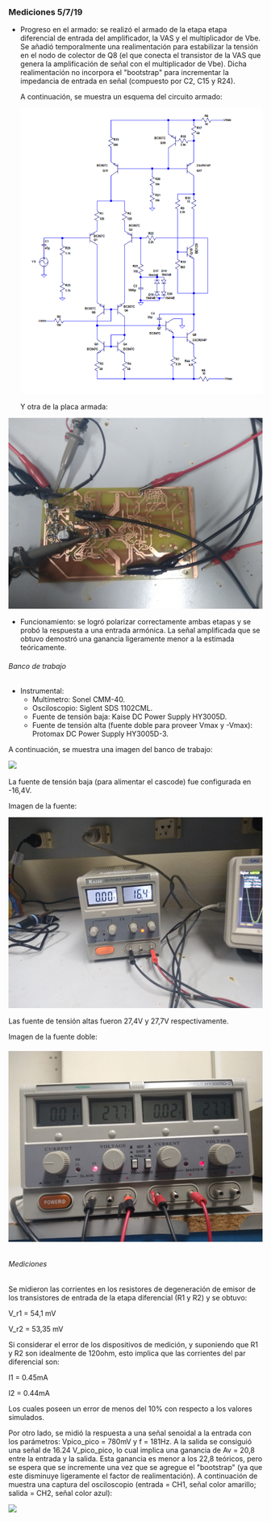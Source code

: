 ### Mediciones 5/7/19

- Progreso en el armado: se realizó el armado de la etapa etapa diferencial de entrada del amplificador, la VAS y el multiplicador de Vbe.  Se añadió temporalmente una realimentación para estabilizar la tensión en el nodo de colector de Q8 (el que conecta el transistor de la VAS que genera la amplificación de señal con el multiplicador de Vbe). Dicha realimentación no incorpora el "bootstrap" para incrementar la impedancia de entrada en señal (compuesto por C2, C15 y R24).

  A continuación, se muestra un esquema del circuito armado:

  ![](fotos_mediciones_5_7_19/esquema_circuito_armado_5_7_19.png)

  Y otra de la placa armada:

![](fotos_mediciones_5_7_19/placa_5_7_19.jpg)

- Funcionamiento: se logró polarizar correctamente ambas etapas y se probó la respuesta a una entrada armónica. La señal amplificada que se obtuvo demostró una ganancia ligeramente menor a la estimada teóricamente.

###### Banco de trabajo

- Instrumental:
  - Multímetro: Sonel CMM-40.
  - Osciloscopio: Siglent SDS 1102CML.
  - Fuente de tensión baja: Kaise DC Power Supply HY3005D.
  - Fuente de tensión alta (fuente doble para proveer Vmax y -Vmax): Protomax DC Power Supply HY3005D-3.

A continuación, se muestra una imagen del banco de trabajo:

![](fotos_mediciones_5_7_19/banco_de_trabajo_5_7_19.jpg)

La fuente de tensión baja (para alimentar el cascode) fue configurada en -16,4V. 

Imagen de la fuente:

![](fotos_mediciones_5_7_19/fuente_vmin_5_7_19.jpg)

Las fuente de tensión altas fueron 27,4V y 27,7V respectivamente.

Imagen de la fuente doble:

###### ![](fotos_mediciones_5_7_19/fuente_vmax_5_7_19.jpg)



###### Mediciones

Se midieron las corrientes en los resistores de degeneración de emisor  de los transistores de entrada de la etapa diferencial (R1 y R2) y se obtuvo:

V_r1 = 54,1 mV

V_r2 = 53,35 mV

Si considerar el error de los dispositivos de medición, y suponiendo que R1 y R2 son idealmente de 120ohm, esto implica que las corrientes del par diferencial son:

I1 = 0.45mA

I2 = 0.44mA

Los cuales poseen un error de menos del 10% con respecto a los valores simulados. 

Por otro lado, se midió la respuesta a una señal senoidal a la entrada con los parámetros: Vpico_pico = 780mV y f = 181Hz. A la salida se consiguió una señal de 16.24 V_pico_pico, lo cual implica una ganancia de Av = 20,8 entre la entrada y la salida. Esta ganancia es menor a los 22,8 teóricos, pero se espera que se incremente una vez que se agregue el "bootstrap" (ya que este disminuye ligeramente el factor de realimentación). A continuación de muestra una captura del osciloscopio (entrada = CH1, señal color amarillo; salida = CH2, señal color azul):

![](fotos_mediciones_5_7_19/ganancia1_5_7_19.jpg)
